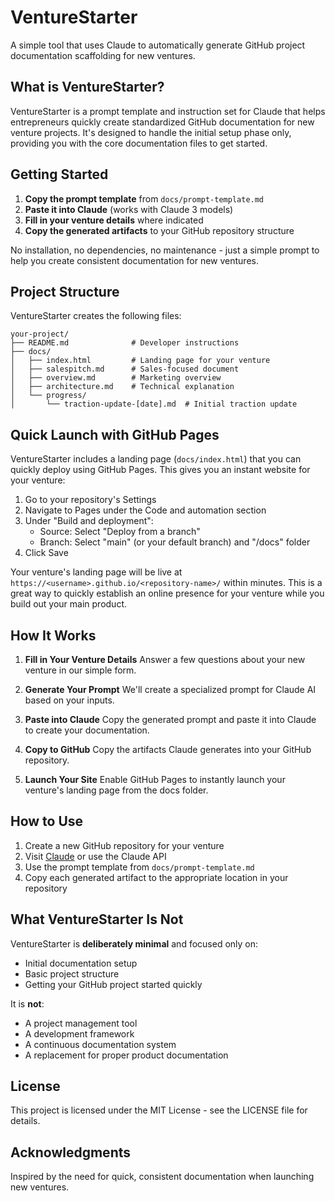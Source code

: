 # VentureStarter

A simple tool that uses Claude to automatically generate GitHub project documentation scaffolding for new ventures.

## What is VentureStarter?

VentureStarter is a prompt template and instruction set for Claude that helps entrepreneurs quickly create standardized GitHub documentation for new venture projects. It's designed to handle the initial setup phase only, providing you with the core documentation files to get started.

## Getting Started

1. **Copy the prompt template** from `docs/prompt-template.md`
2. **Paste it into Claude** (works with Claude 3 models)
3. **Fill in your venture details** where indicated
4. **Copy the generated artifacts** to your GitHub repository structure

No installation, no dependencies, no maintenance - just a simple prompt to help you create consistent documentation for new ventures.

## Project Structure

VentureStarter creates the following files:

```
your-project/
├── README.md              # Developer instructions
├── docs/
│   ├── index.html         # Landing page for your venture
│   ├── salespitch.md      # Sales-focused document
│   ├── overview.md        # Marketing overview
│   ├── architecture.md    # Technical explanation
│   └── progress/
│       └── traction-update-[date].md  # Initial traction update
```

## Quick Launch with GitHub Pages

VentureStarter includes a landing page (`docs/index.html`) that you can quickly deploy using GitHub Pages. This gives you an instant website for your venture:

1. Go to your repository's Settings
2. Navigate to Pages under the Code and automation section
3. Under "Build and deployment":
   - Source: Select "Deploy from a branch"
   - Branch: Select "main" (or your default branch) and "/docs" folder
4. Click Save

Your venture's landing page will be live at `https://<username>.github.io/<repository-name>/` within minutes. This is a great way to quickly establish an online presence for your venture while you build out your main product.

## How It Works

1. **Fill in Your Venture Details**
   Answer a few questions about your new venture in our simple form.

2. **Generate Your Prompt**
   We'll create a specialized prompt for Claude AI based on your inputs.

3. **Paste into Claude**
   Copy the generated prompt and paste it into Claude to create your documentation.

4. **Copy to GitHub**
   Copy the artifacts Claude generates into your GitHub repository.

5. **Launch Your Site**
   Enable GitHub Pages to instantly launch your venture's landing page from the docs folder.

## How to Use

1. Create a new GitHub repository for your venture
2. Visit [Claude](https://claude.ai/) or use the Claude API
3. Use the prompt template from `docs/prompt-template.md`
4. Copy each generated artifact to the appropriate location in your repository

## What VentureStarter Is Not

VentureStarter is **deliberately minimal** and focused only on:
- Initial documentation setup
- Basic project structure
- Getting your GitHub project started quickly

It is **not**:
- A project management tool
- A development framework
- A continuous documentation system
- A replacement for proper product documentation

## License

This project is licensed under the MIT License - see the LICENSE file for details.

## Acknowledgments

Inspired by the need for quick, consistent documentation when launching new ventures.
